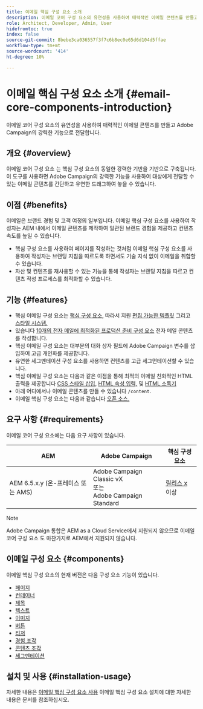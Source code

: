 ```yaml
---
title: 이메일 핵심 구성 요소 소개
description: 이메일 코어 구성 요소의 유연성을 사용하여 매력적인 이메일 콘텐츠를 만들고 Adobe Campaign의 강력한 기능으로 전달합니다.
role: Architect, Developer, Admin, User
hidefromtoc: true
index: false
source-git-commit: 8bebe3ca036557f3f7c6b8ec0e65d6d104d5ffae
workflow-type: tm+mt
source-wordcount: '414'
ht-degree: 10%

---
```



# 이메일 핵심 구성 요소 소개 {#email-core-components-introduction}

이메일 코어 구성 요소의 유연성을 사용하여 매력적인 이메일 콘텐츠를 만들고 Adobe Campaign의 강력한 기능으로 전달합니다.

## 개요 {#overview}

이메일 코어 구성 요소 는 핵심 구성 요소의 동일한 강력한 기반을 기반으로 구축됩니다. 이 도구를 사용하면 Adobe Campaign의 강력한 기능을 사용하여 대상에게 전달할 수 있는 이메일 콘텐츠를 간단하고 유연한 드래그하여 놓을 수 있습니다.

## 이점 {#benefits}

이메일은 브랜드 경험 및 고객 여정의 일부입니다. 이메일 핵심 구성 요소를 사용하여 작성자는 AEM 내에서 이메일 콘텐츠를 제작하여 일관된 브랜드 경험을 제공하고 컨텐츠 속도를 높일 수 있습니다.

* 핵심 구성 요소를 사용하여 페이지를 작성하는 것처럼 이메일 핵심 구성 요소를 사용하여 작성자는 브랜딩 지침을 따르도록 하면서도 기술 지식 없이 이메일을 취합할 수 있습니다.
* 자산 및 컨텐츠를 재사용할 수 있는 기능을 통해 작성자는 브랜딩 지침을 따르고 컨텐츠 작성 프로세스를 최적화할 수 있습니다.

## 기능 {#features}

* 핵심 이메일 구성 요소는 [핵심 구성 요소,](/help/introduction.md) 따라서 지원 [편집 가능한 템플릿](https://experienceleague.adobe.com/docs/experience-manager-cloud-service/sites/authoring/features/templates.html?lang=ko-KR) 그리고 [스타일 시스템.](https://experienceleague.adobe.com/docs/experience-manager-cloud-service/content/sites/authoring/features/style-system.html?lang=ko-KR)
* 있습니다 [10개의 전자 메일에 최적화된 프로덕션 준비 구성 요소](#components) 전자 메일 콘텐츠를 작성합니다.
* 핵심 이메일 구성 요소는 대부분의 대화 상자 필드에 Adobe Campaign 변수를 삽입하여 고급 개인화를 제공합니다.
* 유연한 세그멘테이션 구성 요소를 사용하면 컨텐츠를 고급 세그먼테이션할 수 있습니다.
* 핵심 이메일 구성 요소는 다음과 같은 이점을 통해 최적의 이메일 친화적인 HTML 출력을 제공합니다 [CSS 스타일 삽입,](https://github.com/adobe/aem-core-email-components/wiki/CSS-Styles-Inliner) [HTML 속성 입력,](https://github.com/adobe/aem-core-email-components/wiki/HTML-Inliner) 및 [HTML 소독기](https://github.com/adobe/aem-core-email-components/wiki/HTML-Sanitizer)
* 아래 어디에서나 이메일 콘텐츠를 만들 수 있습니다 `/content`.
* 이메일 핵심 구성 요소는 다음과 같습니다 [오픈 소스.](https://github.com/adobe/aem-core-email-components)

## 요구 사항 {#requirements}

이메일 코어 구성 요소에는 다음 요구 사항이 있습니다.

| AEM | Adobe Campaign | 핵심 구성 요소 |
|---|---|---|
| AEM 6.5.x.y (온-프레미스 또는 AMS) | Adobe Campaign Classic vX<br>또는<br>Adobe Campaign Standard | [릴리스 x](/help/versions.md) 이상 |

>[!NOTE]
>
>Adobe Campaign 통합은 AEM as a Cloud Service에서 지원되지 않으므로 이메일 코어 구성 요소 도 마찬가지로 AEM에서 지원되지 않습니다.

## 이메일 구성 요소 {#components}

이메일 핵심 구성 요소의 현재 버전은 다음 구성 요소 기능이 있습니다.

* [페이지](components/page.md)
* [컨테이너](components/container.md)
* [제목](components/title.md)
* [텍스트](components/text.md)
* [이미지](components/image.md)
* [버튼](components/button.md)
* [티저](components/teaser.md)
* [경험 조각](components/experience-fragment.md)
* [콘텐츠 조각](components/content-fragment.md)
* [세그멘테이션](components/segmentation.md)

## 설치 및 사용 {#installation-usage}

자세한 내용은 [이메일 핵심 구성 요소 사용](using.md) 이메일 핵심 구성 요소 설치에 대한 자세한 내용은 문서를 참조하십시오.
